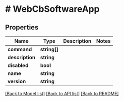 # # WebCbSoftwareApp

## Properties

Name | Type | Description | Notes
------------ | ------------- | ------------- | -------------
**command** | **string[]** |  |
**description** | **string** |  |
**disabled** | **bool** |  |
**name** | **string** |  |
**version** | **string** |  |

[[Back to Model list]](../../README.md#models) [[Back to API list]](../../README.md#endpoints) [[Back to README]](../../README.md)
